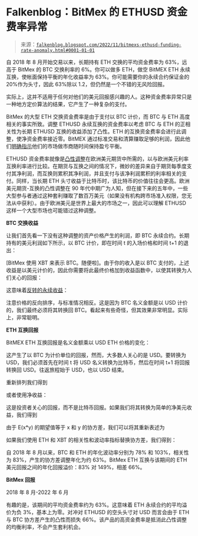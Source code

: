 <!--yml

类别：未分类

日期：2024-05-12 19:56:46

-->

# Falkenblog：BitMex 的 ETHUSD 资金费率异常

> 来源：[`falkenblog.blogspot.com/2022/11/bitmexs-ethusd-funding-rate-anomaly.html#0001-01-01`](http://falkenblog.blogspot.com/2022/11/bitmexs-ethusd-funding-rate-anomaly.html#0001-01-01)

自 2018 年 8 月开始交易以来，长期持有 ETH 交换的平均资金费率为 63%，远高于 BitMex 的 BTC 交换利率的 6%。你可以做多 ETH，做空 BitMEX ETH 永续互换，使帐面保持平衡的年化收益率为 63%。你可能需要你的永续合约保证金的 20%作为头寸，因此 63%除以 1.2，但仍然是一个不错的无风险回报。

实际上，这并不适用于任何对他们的美元回报感兴趣的人。这种资金费率异常只是一种地方定价算法的结果，它产生了一种复杂的支付。

BitMex 的大型 ETH 交换资金费率是由于支付以 BTC 计价，而 BTC 与 ETH 高度相关的事实所致。调整 ETHUSD 永续互换的资金费率以考虑 BTC 与 ETH 的正相关性为长期 ETHUSD 互换的收益添加了凸性。ETH 的互换资金费率会进行此调整，使净资金费率接近零。BitMEX 通过标准交易和清算赚取足够的利润，因此他们[明确指示](https://archive.ph/ONG7E)他们的市场做市商随时间保持盈亏平衡。

ETHUSD 资金费率就像是[凸性调整](https://www.cmegroup.com/education/courses/introduction-to-eurodollars/understanding-convexity-bias.html)在欧洲美元期货中所需的，以与欧洲美元利率互换利率进行比较。在期货与互换之间的情况下，微妙的差异来自于期货每季度支付其净利润，而互换则累积其净利润，并且支付与该净利润累积的利率相关的支付。同样，当长期 ETH 头寸收益于比特币时，该比特币的价值往往会更高。欧洲美元期货-互换的凸性调整在 90 年代中期广为人知，但在接下来的五年中，一些大型参与者通过这种套利赚取了数百万美元（如果没有机构跨市场准入权限，您无法从中获利）。由于欧洲美元是世界上最大的市场之一，因此可以理解 ETHUSD 这样一个大型市场也可能错过这种调整。

**BTC 交换收益**

让我们首先看一下没有这种调整的资产价格产生的利润，即 BTC 永续合约。长期持有的美元利润如下所示，以 BTC 计价，即在时间 t 的入场价格和时间 t+1 的退出：

[BitMex 使用 XBT 来表示 BTC。随便啦]。由于你的收入是以 BTC 支付的，上述收益是以美元计价的，因此你需要将此最终价格加到收益函数中，以使其转换为人们关心的回报：

这意味着[反转的永续收益](https://www.bitmex.com/app/inversePerpetualsGuide)：

注意价格的反向排序，与标准情况相反。这是因为 BTC 名义金额是以 USD 计价的，我们最终必须将其转换回 BTC。看起来有些奇怪，但其效果非常明显。实际上，非常聪明。

**ETH 互换回报**

BitMEX ETH 互换回报是名义金额乘以 USD ETH 价格的变化：

这产生了以 BTC 为计价单位的回报，然而，大多数人关心的是 USD。要转换为 USD，我们必须首先在时间 t 将 USD 名义转换为比特币，然后在时间 t+1 将回报转换回 USD。往返旅程始于 USD，也以 USD 结束。

重新排列我们得到

或者使用净收益：

这是投资者关心的回报，而不是比特币回报。如果我们将其转换为简单的净美元收益，我们得到

由于 E(x*y) 的期望值等于 x 和 y 的协方差，我们可以将其重新表述为

如果我们使用 ETH 和 XBT 的相关性和波动率指标替换协方差，我们得到：

自 2018 年 8 月以来，BTC 和 ETH 的年化波动率分别为 78% 和 103%，相关性为 83%，产生的协方差调整年化为约 63%。BitMex ETH 互换与该期间的 ETH 美元回报之间的年化回报溢价：83% 对 149%，相差 66%。

**BitMex 回报**

2018 年 8 月-2022 年 6 月

有趣的是，该期间的平均资金费率约为 63%。这意味着 ETH 永续合约的平均溢价为负 3%，基本上为零。对冲对 ETHUSD 的空头头寸对 USD 而言会由于 ETH 与 BTC 协方差产生的凸性而损失 66%。该产品的高资金费率是抵消此凸性调整的均衡利率，不会产生套利机会。
